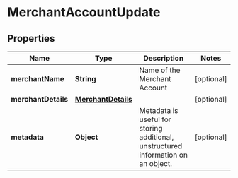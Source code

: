 

# MerchantAccountUpdate


## Properties

| Name | Type | Description | Notes |
|------------ | ------------- | ------------- | -------------|
|**merchantName** | **String** | Name of the Merchant Account |  [optional] |
|**merchantDetails** | [**MerchantDetails**](MerchantDetails.md) |  |  [optional] |
|**metadata** | **Object** | Metadata is useful for storing additional, unstructured information on an object. |  [optional] |



